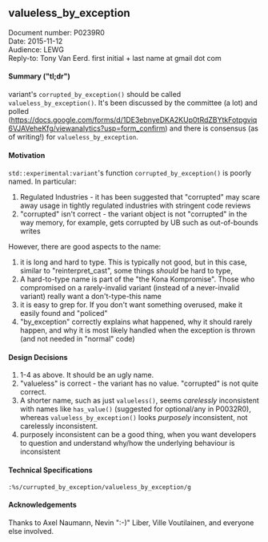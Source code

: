 ## valueless_by_exception

Document number: P0239R0  
Date: 2015-11-12  
Audience: LEWG  
Reply-to: Tony Van Eerd. first initial + last name at gmail dot com

####  Summary ("tl;dr")

variant's `corrupted_by_exception()` should be called `valueless_by_exception()`.
It's been discussed by the committee (a lot) and polled (https://docs.google.com/forms/d/1DE3ebnyeDKA2KUp0tRdZBYtkFotpgviq6VJAVeheKfg/viewanalytics?usp=form_confirm)
and there is consensus (as of writing!) for `valueless_by_exception`.

#### Motivation

`std::experimental:variant`'s function `corrupted_by_exception()` is poorly named.  In particular:

1. Regulated Industries - it has been suggested that "corrupted" may scare away usage in tightly regulated industries with stringent code reviews
2. "corrupted" isn't correct - the variant object is not "corrupted" in the way memory, for example, gets corrupted by UB such as out-of-bounds writes

However, there are good aspects to the name:

1. it is long and hard to type.  This is typically not good, but in this case, similar to "reinterpret_cast",
some things _should_ be hard to type, 
2. A hard-to-type name is part of the "the Kona Kompromise".  Those who compromised on a rarely-invalid variant (instead of a never-invalid variant) really want a don't-type-this name
3. it is easy to grep for.  If you don't want something overused, make it easily found and "policed"
4. "by_exception" correctly explains what happened, why it should rarely happen, and why it is most likely handled when the exception is thrown (and not needed in "normal" code)


#### Design Decisions

1. 1-4 as above. It should be an ugly name.
2. "valueless" is correct - the variant has no value.  "corrupted" is not quite correct.
3. A shorter name, such as just `valueless()`, seems _carelessly_ inconsistent with names like `has_value()` (suggested for optional/any in P0032R0),
whereas `valueless_by_exception()` looks _purposely_ inconsistent, not carelessly inconsistent.
4. purposely inconsistent can be a good thing, when you want developers to question and understand why/how the underlying behaviour is inconsistent


#### Technical Specifications


`:%s/currupted_by_exception/valueless_by_exception/g`


#### Acknowledgements

Thanks to Axel Naumann, Nevin ":-)" Liber, Ville Voutilainen, and everyone else involved.

